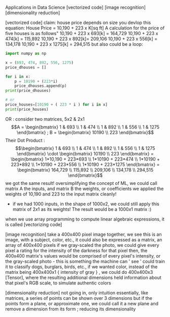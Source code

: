 Applications in Data Science
	[vectorized code]
	[image recognition]
	[dimensionality reduction]

[vectorized code]
	claim: house price depends on size
		you devlop this equation:
		House Price = 10,190 + 223 x K[sq ft]
			A calculation for the price of five houses is as follows"
				10,190 + 223 x 693[k] = 164,729
				10,190 + 223 x 474[k] = 115,892
				10,190 + 223 x 892[k]= 209,106
				10,190 + 223 x 556[k] = 134,178
				10,190 + 223 x 1275[k] = 294,515
			but also could be a loop:
```python
import numpy as np

x = (693, 474, 892, 556, 1275)
price_dhouses = []

for i in x:
	p = 10190 + (223*i)
	price_dhouses.append(p)
print(price_dhouses)

# or 
price_houses=[10190 + ( 223 * i ) for i in x]
print(price_houses)
```

OR : consider two matrices, 5x2 & 2x1
$$A = \begin{bmatrix}
 1 & 693 \\ 1 & 474 \\ 1 & 892 \\ 1 & 556 \\ 1 & 1275  \end{bmatrix} ; B = \begin{bmatrix} 10190 \\ 223 \end{bmatrix}$$
 Their Dot Product :
 $$\begin{bmatrix}
 1 & 693 \\ 1 & 474 \\ 1 & 892 \\ 1 & 556 \\ 1 & 1275  \end{bmatrix} \cdot \begin{bmatrix} 10190 \\ 223 \end{bmatrix} = \begin{bmatrix} 1*10,190 + 223*693 \\ 1*10190 + 223*474 \\ 1*10190 + 223*892 \\ 1*10190 + 223*556 \\ 1*10190 + 223*1275 \end{bmatrix} = \begin{bmatrix} 164,729 \\ 115,892 \\ 209,106 \\ 134,178 \\ 294,515 \end{bmatrix}$$
 we got the same result!
	 oversimplifying the concept of ML, we could call matrix A the inputs, and matrix B the weights, or coefficients
		 we applied the weights of 10,190 and 223 to the input matrix cleanly!

* if we had $1000$ inputs, in the shape of $1000x2$, we could still apply this matrix of $2x1$ as its weights! The result would be a $1000x1$ matrix :)

when we use array programming to compute linear algebraic expressions, it is called [vectorizing code]

[image recognition]
	take a 400x400 pixel image
	together, we see this is an image, with a subject, color, etc.,
		it could also be expressed as a matrix, an array of 400x400 pixels
			if we gray-scaled the photo, we could give every pixel a rating for the intensity of the darkness for that pixel
			then, the 400x400 matrix's values would be comprised of every pixel's intensity, or the gray-scaled photo - this is something the machine can ' see '
				could train it to classify dogs, burglars, birds, etc.,
			if we wanted color, instead of the matrix being 400x400x1 { intensity of gray } , we could do 400x400x3 [Tensor], where the resulting additional dimensions held information about that pixel's RGB scale, to simulate authentic colors

[dimensionality reduction]
not going in, only intuition
	essentially, like matrices, a series of points can be shown over 3 dimensions but if the points form a plane, or approximate one, we could call it a new plane and remove a dimension from its form ; reducing its dimensionality